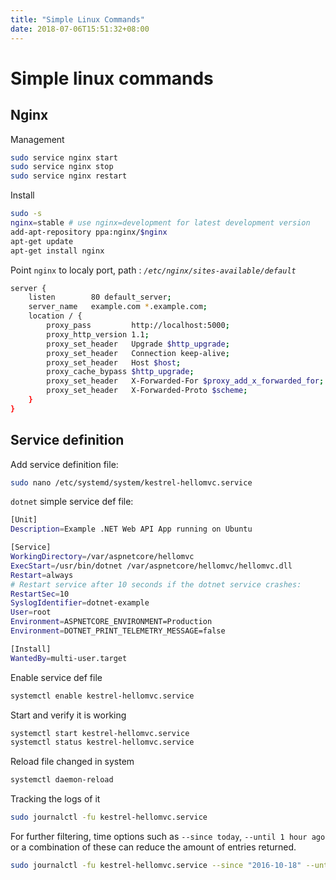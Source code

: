 ```yaml
---
title: "Simple Linux Commands"
date: 2018-07-06T15:51:32+08:00
---
```


# Simple linux commands
## Nginx
Management
```bash
sudo service nginx start
sudo service nginx stop
sudo service nginx restart
```

Install
```bash
sudo -s
nginx=stable # use nginx=development for latest development version
add-apt-repository ppa:nginx/$nginx
apt-get update
apt-get install nginx
```

Point `nginx` to localy port, path : *`/etc/nginx/sites-available/default`*
```bash
server {
    listen        80 default_server;
    server_name   example.com *.example.com;
    location / {
        proxy_pass         http://localhost:5000;
        proxy_http_version 1.1;
        proxy_set_header   Upgrade $http_upgrade;
        proxy_set_header   Connection keep-alive;
        proxy_set_header   Host $host;
        proxy_cache_bypass $http_upgrade;
        proxy_set_header   X-Forwarded-For $proxy_add_x_forwarded_for;
        proxy_set_header   X-Forwarded-Proto $scheme;
    }
}
```

## Service definition
Add service definition file:
``` bash
sudo nano /etc/systemd/system/kestrel-hellomvc.service
```

`dotnet` simple service def file:
``` bash
[Unit]
Description=Example .NET Web API App running on Ubuntu

[Service]
WorkingDirectory=/var/aspnetcore/hellomvc
ExecStart=/usr/bin/dotnet /var/aspnetcore/hellomvc/hellomvc.dll
Restart=always
# Restart service after 10 seconds if the dotnet service crashes:
RestartSec=10
SyslogIdentifier=dotnet-example
User=root
Environment=ASPNETCORE_ENVIRONMENT=Production
Environment=DOTNET_PRINT_TELEMETRY_MESSAGE=false

[Install]
WantedBy=multi-user.target
```

Enable service def file
```bash
systemctl enable kestrel-hellomvc.service
```

Start and verify it is working
```bash
systemctl start kestrel-hellomvc.service
systemctl status kestrel-hellomvc.service
```

Reload file changed in system
```bash
systemctl daemon-reload
```

Tracking the logs of it
```bash
sudo journalctl -fu kestrel-hellomvc.service
```

For further filtering, time options such as `--since today`, `--until 1 hour ago` or a combination of these can reduce the amount of entries returned.
```bash
sudo journalctl -fu kestrel-hellomvc.service --since "2016-10-18" --until "2016-10-18 04:00"
```

